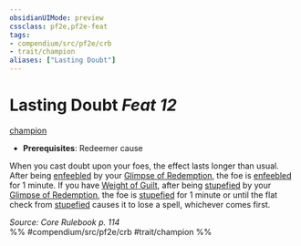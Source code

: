 ```yaml
---
obsidianUIMode: preview
cssclass: pf2e,pf2e-feat
tags:
- compendium/src/pf2e/crb
- trait/champion
aliases: ["Lasting Doubt"]
---
```

# Lasting Doubt  *Feat 12*  
[champion](../../rules/traits/champion.md)  

- **Prerequisites**: Redeemer cause

When you cast doubt upon your foes, the effect lasts longer than usual. After being [enfeebled](../../rules/conditions.md#Enfeebled) by your [Glimpse of Redemption](../../rules/actions/glimpse-of-redemption.md), the foe is [enfeebled](../../rules/conditions.md#Enfeebled) for 1 minute. If you have [Weight of Guilt](weight-of-guilt.md), after being [stupefied](../../rules/conditions.md#Stupefied) by your [Glimpse of Redemption](../../rules/actions/glimpse-of-redemption.md), the foe is [stupefied](../../rules/conditions.md#Stupefied) for 1 minute or until the flat check from [stupefied](../../rules/conditions.md#Stupefied) causes it to lose a spell, whichever comes first.

*Source: Core Rulebook p. 114*  
%% #compendium/src/pf2e/crb #trait/champion %%